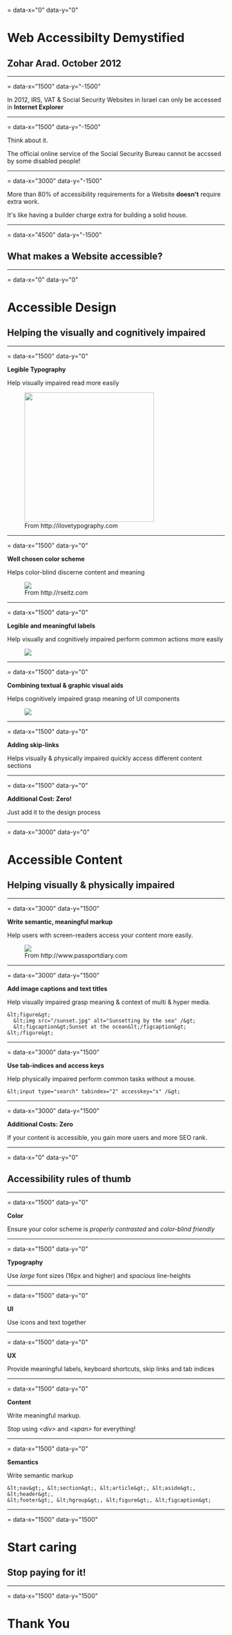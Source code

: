 = data-x="0" data-y="0"

# Web Accessibilty Demystified
## Zohar Arad. October 2012

---
= data-x="1500" data-y="-1500"

In 2012, IRS, VAT & Social Security Websites in Israel
can only be accessed in **Internet Explorer**

---
= data-x="1500" data-y="-1500"

Think about it.

The official online service of the Social Security Bureau cannot be accssed by some disabled people!

---
= data-x="3000" data-y="-1500"

More than 80% of accessibility requirements for a Website **doesn't** require extra work.

It's like having a builder charge extra for building a solid house.

---
= data-x="4500" data-y="-1500"

## What makes a Website accessible?

---
= data-x="0" data-y="0"

# Accessible Design

## Helping the visually and cognitively impaired

---
= data-x="1500" data-y="0"

**Legible Typography**

Help visually impaired read more easily

<figure>
  <img src="http://cdn.ilovetypography.com/img/parisine-specimen1.gif" height="300" />
  <figcaption> From http://ilovetypography.com</figcaption>
</figure>

---
= data-x="1500" data-y="0"

**Well chosen color scheme**

Helps color-blind discerne content and meaning

<figure>
  <img src="http://rseitz.com/art_writing/wp-content/uploads/2012/02/kids-toys-color-wheel.jpeg" />
  <figcaption> From http://rseitz.com</figcaption>
</figure>

---
= data-x="1500" data-y="0"

**Legible and meaningful labels**

Help visually and cognitively impaired perform common actions more easily

<figure>
  <img src="images/contact-form.png" />
</figure>

---
= data-x="1500" data-y="0"

**Combining textual & graphic visual aids**

Helps cognitively impaired grasp meaning of UI components

<figure>
  <img src="images/navigation-with-icons.png" />
</figure>

---
= data-x="1500" data-y="0"

**Adding skip-links**

Helps visually & physically impaired quickly access different content sections

---
= data-x="1500" data-y="0"

**Additional Cost: Zero!**

Just add it to the design process

---
= data-x="3000" data-y="0"

# Accessible Content

## Helping visually & physically impaired

---
= data-x="3000" data-y="1500"

**Write semantic, meaningful markup**

Help users with screen-readers access your content more easily.

<figure>
  <img src="http://www.passportdiary.com/images/hearing-the-web.jpg" />
  <figcaption> From http://www.passportdiary.com</figcaption>
</figure>

---
= data-x="3000" data-y="1500"

**Add image captions and text titles**

Help visually impaired grasp meaning & context of multi & hyper media.

```
&lt;figure&gt;
  &lt;img src="/sunset.jpg" alt="Sunsetting by the sea" /&gt;
  &lt;figcaption&gt;Sunset at the ocean&lt;/figcaption&gt;
&lt;/figure&gt;
```

---
= data-x="3000" data-y="1500"

**Use tab-indices and access keys**

Help physically impaired perform common tasks without a mouse.

```
&lt;input type="search" tabindex="2" accesskey="s" /&gt;
```

---
= data-x="3000" data-y="1500"

**Additional Costs: Zero**

If your content is accessible, you gain more users and more SEO rank.

---
= data-x="0" data-y="0"

## Accessibility rules of thumb

---
= data-x="1500" data-y="0"

**Color**

Ensure your color scheme is *properly contrasted* and *color-blind friendly*

---
= data-x="1500" data-y="0"

**Typography**

Use *large* font sizes (16px and higher) and *spacious* line-heights

---
= data-x="1500" data-y="0"

**UI**

Use icons and text together

---
= data-x="1500" data-y="0"

**UX**

Provide meaningful labels, keyboard shortcuts, skip links and tab indices

---
= data-x="1500" data-y="0"

**Content**

Write meaningful markup.

Stop using *&lt;div&gt;* and *&lt;span&gt;* for everything!

---
= data-x="1500" data-y="0"

**Semantics**

Write semantic markup

```
&lt;nav&gt;, &lt;section&gt;, &lt;article&gt;, &lt;aside&gt;, &lt;header&gt;,
&lt;footer&gt;, &lt;hgroup&gt;, &lt;figure&gt;, &lt;figcaption&gt;
```

---
= data-x="1500" data-y="1500"

# Start caring
## Stop paying for it!

---
= data-x="1500" data-y="1500"

# Thank You